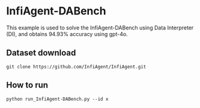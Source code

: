 # InfiAgent-DABench
This example is used to solve the InfiAgent-DABench using Data Interpreter (DI), and obtains 94.93% accuracy using gpt-4o.

## Dataset download
```
git clone https://github.com/InfiAgent/InfiAgent.git
```
## How to run
```
python run_InfiAgent-DABench.py --id x
```
